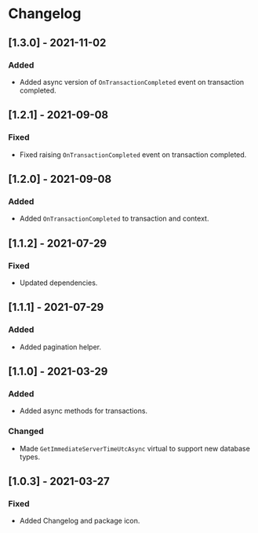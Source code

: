 # Changelog

## [1.3.0] - 2021-11-02

### Added

- Added async version of `OnTransactionCompleted` event on transaction completed.

## [1.2.1] - 2021-09-08

### Fixed

- Fixed raising  `OnTransactionCompleted` event on transaction completed.

## [1.2.0] - 2021-09-08

### Added

- Added `OnTransactionCompleted` to transaction and context.

## [1.1.2] - 2021-07-29

### Fixed

- Updated dependencies.

## [1.1.1] - 2021-07-29

### Added

- Added pagination helper.

## [1.1.0] - 2021-03-29

### Added

- Added async methods for transactions.

### Changed

- Made `GetImmediateServerTimeUtcAsync` virtual to support new database types.

## [1.0.3] - 2021-03-27

### Fixed

- Added Changelog and package icon.
